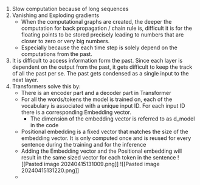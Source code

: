 1. Slow computation because of long sequences
2. Vanishing and Exploding gradients
	* When the computational graphs are created, the deeper the computation for back propagation / chain rule is, difficult it is for the floating points to be stored precisely leading to numbers that are closer to zero or very big numbers.
	* Especially because the each time step is solely depend on the computations from the past.
3. It is difficult to access information form the past. Since each layer is dependent on the output from the past, it gets difficult to keep the track of all the past per se. The past gets condensed as a single input to the next layer.
4. Transformers solve this by:
	* There is an encoder part and a decoder part in Transformer
	* For all the words/tokens the model is trained on, each of the vocabulary is associated with a unique input ID. For each input ID there is a corresponding Embedding vector. 
		* The dimension of the embedding vector is referred to as d_model in the code
	* Positional embedding is a fixed vector that matches the size of the embedding vector. It is only computed once and is reused for every sentence during the training and for the inference
	* Adding the  Embedding vector and the  Positional embedding will result in the same sized vector for each token in the sentence
		![[Pasted image 20240415131009.png]]
		![[Pasted image 20240415131220.png]]
	* 